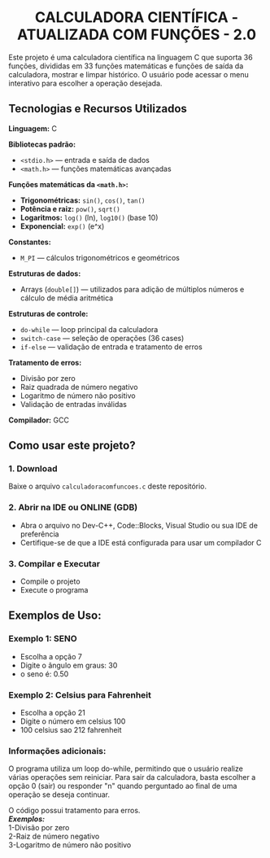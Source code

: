 <h1 align="center"> CALCULADORA CIENTÍFICA -  ATUALIZADA COM FUNÇÕES - 2.0</h1>

Este projeto é uma calculadora científica na linguagem C que suporta 36 funções, divididas em 33 funções matemáticas e funções de saída da calculadora, mostrar e limpar histórico. O usuário pode acessar o menu interativo para escolher a operação desejada.

## Tecnologias e Recursos Utilizados

**Linguagem:** C 

**Bibliotecas padrão:**
- `<stdio.h>` — entrada e saída de dados
- `<math.h>` — funções matemáticas avançadas

**Funções matemáticas da `<math.h>`:**
- **Trigonométricas:** `sin()`, `cos()`, `tan()`
- **Potência e raiz:** `pow()`, `sqrt()`
- **Logaritmos:** `log()` (ln), `log10()` (base 10)
- **Exponencial:** `exp()` (e^x)

**Constantes:**
- `M_PI` — cálculos trigonométricos e geométricos

**Estruturas de dados:**
- Arrays (`double[]`) — utilizados para adição de múltiplos números e cálculo de média aritmética

**Estruturas de controle:**
- `do-while` — loop principal da calculadora
- `switch-case` — seleção de operações (36 cases)
- `if-else` — validação de entrada e tratamento de erros

**Tratamento de erros:**
- Divisão por zero
- Raiz quadrada de número negativo<br>
- Logaritmo de número não positivo
- Validação de entradas inválidas

**Compilador:** GCC

## Como usar este projeto?

### 1. Download
Baixe o arquivo `calculadoracomfuncoes.c` deste repositório.

### 2. Abrir na IDE ou ONLINE (GDB)
- Abra o arquivo no Dev-C++, Code::Blocks, Visual Studio ou sua IDE de preferência
- Certifique-se de que a IDE está configurada para usar um compilador C

### 3. Compilar e Executar
- Compile o projeto
- Execute o programa

## Exemplos de Uso:

### Exemplo 1: SENO
- Escolha a opção 7  
- Digite o ângulo em graus: 30  
- o seno é: 0.50

### Exemplo 2: Celsius para Fahrenheit
- Escolha a opção 21  
- Digite o número em celsius 100  
- 100 celsius sao 212 fahrenheit

### Informações adicionais:

O programa utiliza um loop do-while, permitindo que o usuário realize várias operações sem reiniciar.
Para sair da calculadora, basta escolher a opção 0 (sair) ou responder "n" quando perguntado ao final de uma operação se deseja continuar.

O código possui tratamento para erros.  
***Exemplos:***  
1-Divisão por zero  
2-Raiz de número negativo  
3-Logaritmo de número não positivo



